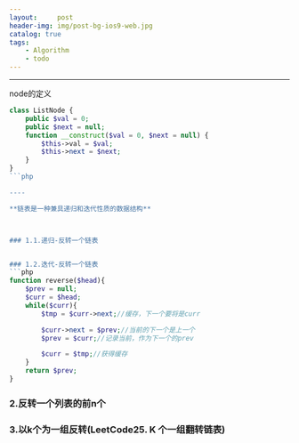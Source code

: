 ```yaml
---
layout:     post
header-img: img/post-bg-ios9-web.jpg
catalog: true
tags:
    - Algorithm
    - todo
---
```




----
node的定义
```php
class ListNode {
    public $val = 0;
    public $next = null;
    function __construct($val = 0, $next = null) {
        $this->val = $val;
        $this->next = $next;
    }
}
```php

----

**链表是一种兼具递归和迭代性质的数据结构**



### 1.1.递归-反转一个链表


### 1.2.迭代-反转一个链表
```php
function reverse($head){
    $prev = null;
    $curr = $head;
    while($curr){
        $tmp = $curr->next;//缓存，下一个要将是curr

        $curr->next = $prev;//当前的下一个是上一个
        $prev = $curr;//记录当前，作为下一个的prev

        $curr = $tmp;//获得缓存
    }
    return $prev;
}
```


### 2.反转一个列表的前n个


### 3.以k个为一组反转(LeetCode25. K 个一组翻转链表)



